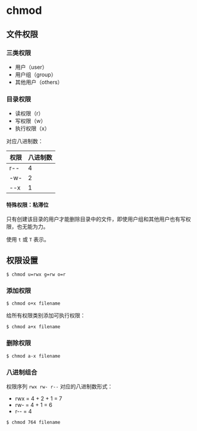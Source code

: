 # chmod

## 文件权限

### 三类权限

- 用户（user）
- 用户组（group）
- 其他用户（others）

### 目录权限

- 读权限（r）
- 写权限（w）
- 执行权限（x）

对应八进制数：

| 权限 | 八进制数 |
| ---- | ---- |
| r-- | 4 |
| -w- | 2 |
| --x | 1 |

#### 特殊权限：粘滞位

只有创建该目录的用户才能删除目录中的文件，即使用户组和其他用户也有写权限，也无能为力。

使用 `t` 或 `T` 表示。

## 权限设置

```
$ chmod u=rwx g=rw o=r
```

### 添加权限

```
$ chmod o+x filename
```

给所有权限类别添加可执行权限：

```
$ chmod a+x filename
```

### 删除权限

```
$ chmod a-x filename
```

### 八进制组合

权限序列 `rwx rw- r--` 对应的八进制数形式：

- rwx = 4 + 2 + 1 = 7
- rw- = 4 + 1 = 6
- r-- = 4

```
$ chmod 764 filename
```





